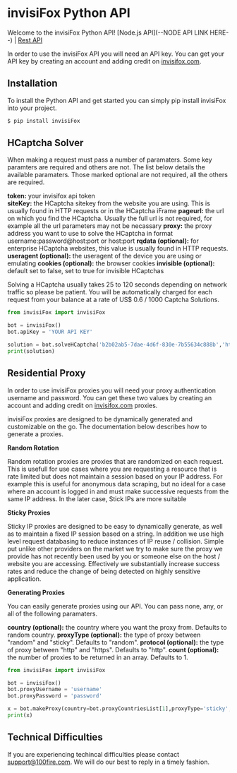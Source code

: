 # invisiFox Python API

Welcome to the invisiFox Python API!
[Node.js API](--NODE API LINK HERE--) | [Rest API](https://docs.invisifox.com/rest-api)

In order to use the invisiFox API you will need an API key. You can get your API key by creating an account and adding credit on [invisifox.com](https://invisifox.com).

## Installation

To install the Python API and get started you can simply pip install invisiFox into your project.

```sh
$ pip install invisiFox
```

## HCaptcha Solver

When making a request must pass a number of paramaters. Some key paramters are required and others are not. The list below details the available paramaters. Those marked optional are not required, all the others are required.


**token:** your invisifox api token<br />
**siteKey:** the HCaptcha sitekey from the website you are using. This is usually found in HTTP requests or in the HCaptcha iFrame
**pageurl:** the url on which you find the HCaptcha. Usually the full url is not required, for example all the url parameters may not be necassary
**proxy:** the proxy address you want to use to solve the HCaptcha in format username:password@host:port or host:port
**rqdata (optional):** for enterprise HCaptcha websites, this value is usually found in HTTP requests.
**useragent (optional):** the useragent of the device you are using or emulating
**cookies (optional):** the browser cookies
**invisible (optional):** default set to false, set to true for invisible HCaptchas

Solving a HCaptcha usually takes 25 to 120 seconds depending on network traffic so please be patient. You will be automatically charged for each request from your balance at a rate of US$ 0.6 / 1000 Captcha Solutions.

```python
from invisiFox import invisiFox

bot = invisiFox()
bot.apiKey = 'YOUR API KEY'

solution = bot.solveHCaptcha('b2b02ab5-7dae-4d6f-830e-7b55634c888b','https://discord.com','http://username:password@host:port')
print(solution)
```

## Residential Proxy

In order to use invisiFox proxies you will need your proxy authentication username and password. You can get these two values by creating an account and adding credit on [invisifox.com](https://invisifox.com) proxies.

invisiFox proxies are designed to be dynamically generated and customizable on the go. The documentation below describes how to generate a proxies.

**Random Rotation**

Random rotation proxies are proxies that are randomized on each request. This is usefull for use cases where you are requesting a resource that is rate limited but does not maintain a session based on your IP address. For example this is useful for anonymous data scraping, but no ideal for a case where an account is logged in and must make successive requests from the same IP address. In the later case, Stick IPs are more suitable

**Sticky Proxies**

Sticky IP proxies are designed to be easy to dynamically generate, as well as to maintain a fixed IP session based on a string. In addition we use high level request databasing to reduce instances of IP reuse / collision. Simple put unlike other providers on the market we try to make sure the proxy we provide has not recently been used by you or someone else on the host / website you are accessing. Effectively we substantially increase success rates and reduce the change of being detected on highly sensitive application.

**Generating Proxies**

You can easily generate proxies using our API. You can pass none, any, or all of the following paramaters.

**country (optional):** the country where you want the proxy from. Defaults to random country.
**proxyType (optional):** the type of proxy between "random" and "sticky". Defaults to "random".
**protocol (optional):** the type of proxy between "http" and "https". Defaults to "http".
**count (optional):** the number of proxies to be returned in an array. Defaults to 1.

```python
from invisiFox import invisiFox

bot = invisiFox()
bot.proxyUsername = 'username'
bot.proxyPassword = 'password'

x = bot.makeProxy(country=bot.proxyCountriesList[1],proxyType='sticky',protocol='https',count=5)
print(x)
```

## Technical Difficulties

If you are experiencing techincal difficulties please contact [support@100fire.com](mailto:support@100fire.com). We will do our best to reply in a timely fashion.

